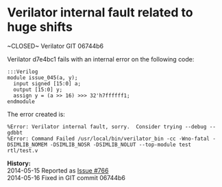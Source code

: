 
Verilator internal fault related to huge shifts
===============================================

~CLOSED~ Verilator GIT 06744b6

Verilator d7e4bc1 fails with an internal error on the following code:

    :::Verilog
    module issue_045(a, y);
      input signed [15:0] a;
      output [15:0] y;
      assign y = (a >> 16) >>> 32'h7ffffff1;
    endmodule

The error created is:

    %Error: Verilator internal fault, sorry.  Consider trying --debug --gdbbt
    %Error: Command Failed /usr/local/bin/verilator_bin -cc -Wno-fatal -DSIMLIB_NOMEM -DSIMLIB_NOSR -DSIMLIB_NOLUT --top-module test rtl/test.v

**History:**  
2014-05-15 Reported as [Issue #766](http://www.veripool.org/issues/766-Verilator-Verilator-internal-fault-related-to-huge-shifts)  
2014-05-16 Fixed in GIT commit 06744b6  
